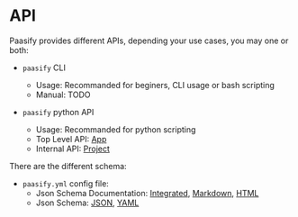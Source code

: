 # API

Paasify provides different APIs, depending your use cases, you may one or both:


* `paasify` CLI
    * Usage: Recommanded for beginers, CLI usage or bash scripting
    * Manual: TODO

* `paasify` python API
    * Usage: Recommanded for python scripting
    * Top Level API: [App](python_app.md)
    * Internal API: [Project](python_project.md)

There are the different schema:

* `paasify.yml` config file:
    * Json Schema Documentation: [Integrated](schema_inject.md), [Markdown](paasify_yml_schema.md), [HTML](paasify_yml_schema.html)
    * Json Schema: [JSON](paasify_yml_schema.json), [YAML](paasify_yml_schema.yml)


